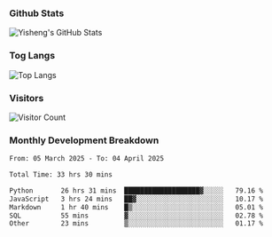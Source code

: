 ### Github Stats
![Yisheng's GitHub Stats](https://github-readme-stats-9qabuvhk1-gongyisheng.vercel.app/api?username=gongyisheng&count_private=true&show_icons=true)
### Tog Langs
![Top Langs](https://github-readme-stats-9qabuvhk1-gongyisheng.vercel.app/api/top-langs/?username=gongyisheng&layout=compact)
### Visitors
![Visitor Count](https://profile-counter.glitch.me/gongyisheng/count.svg)
### Monthly Development Breakdown
<!--START_SECTION:waka-->

```txt
From: 05 March 2025 - To: 04 April 2025

Total Time: 33 hrs 30 mins

Python       26 hrs 31 mins  ███████████████████▓░░░░░   79.16 %
JavaScript   3 hrs 24 mins   ██▓░░░░░░░░░░░░░░░░░░░░░░   10.17 %
Markdown     1 hr 40 mins    █▒░░░░░░░░░░░░░░░░░░░░░░░   05.01 %
SQL          55 mins         ▓░░░░░░░░░░░░░░░░░░░░░░░░   02.78 %
Other        23 mins         ▒░░░░░░░░░░░░░░░░░░░░░░░░   01.17 %
```

<!--END_SECTION:waka-->
